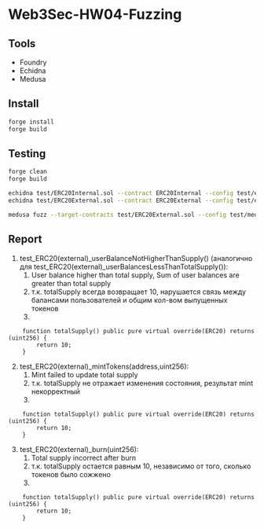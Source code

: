 # Web3Sec-HW04-Fuzzing

## Tools
- Foundry
- Echidna
- Medusa

## Install
```bash
forge install
forge build
```

## Testing
```bash
forge clean
forge build

echidna test/ERC20Internal.sol --contract ERC20Internal --config test/echidna.yaml
echidna test/ERC20External.sol --contract ERC20External --config test/echidna-ext.yaml

medusa fuzz --target-contracts test/ERC20External.sol --config test/medusa.yaml // ???
```

## Report
1. test_ERC20(external)_userBalanceNotHigherThanSupply() (аналогично для test_ERC20(external)_userBalancesLessThanTotalSupply()):
    1. User balance higher than total supply, Sum of user balances are greater than total supply
    2. т.к. totalSupply всегда возвращает 10, нарушается связь между балансами пользователей и общим кол-вом выпущенных токенов
    3. 
```sol
    function totalSupply() public pure virtual override(ERC20) returns (uint256) {
        return 10;
    }
```

2. test_ERC20(external)_mintTokens(address,uint256):
    1. Mint failed to update total supply
    2. т.к. totalSupply не отражает изменения состояния, результат mint некорректный
    3. 
```sol
    function totalSupply() public pure virtual override(ERC20) returns (uint256) {
        return 10;
    }
```

3. test_ERC20(external)_burn(uint256):
    1. Total supply incorrect after burn
    2. т.к. totalSupply остается равным 10, независимо от того, сколько токенов было сожжено
    3. 
```sol
    function totalSupply() public pure virtual override(ERC20) returns (uint256) {
        return 10;
    }
```

